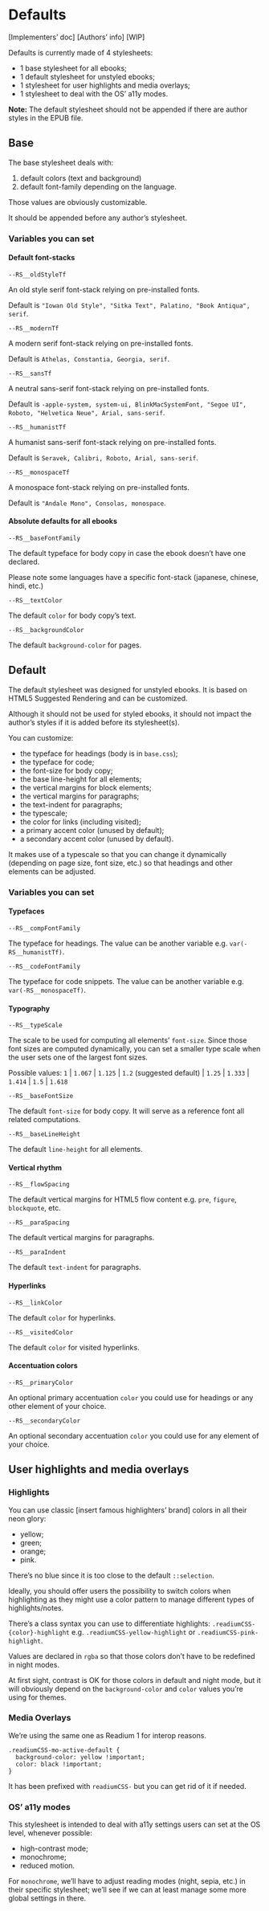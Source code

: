 # Defaults

[Implementers’ doc] [Authors’ info] [WIP]

Defaults is currently made of 4 stylesheets:

- 1 base stylesheet for all ebooks;
- 1 default stylesheet for unstyled ebooks;
- 1 stylesheet for user highlights and media overlays;
- 1 stylesheet to deal with the OS’ a11y modes.

**Note:** The default stylesheet should not be appended if there are author styles in the EPUB file.

## Base

The base stylesheet deals with: 

1. default colors (text and background)
2. default font-family depending on the language.

Those values are obviously customizable.

It should be appended before any author’s stylesheet.

### Variables you can set

#### Default font-stacks

```
--RS__oldStyleTf
```

An old style serif font-stack relying on pre-installed fonts.

Default is `"Iowan Old Style", "Sitka Text", Palatino, "Book Antiqua", serif`.

```
--RS__modernTf
```

A modern serif font-stack relying on pre-installed fonts.

Default is `Athelas, Constantia, Georgia, serif`.

```
--RS__sansTf
```

A neutral sans-serif font-stack relying on pre-installed fonts.

Default is `-apple-system, system-ui, BlinkMacSystemFont, "Segoe UI", Roboto, "Helvetica Neue", Arial, sans-serif`.

```
--RS__humanistTf 
```

A humanist sans-serif font-stack relying on pre-installed fonts.

Default is `Seravek, Calibri, Roboto, Arial, sans-serif`.

```
--RS__monospaceTf 
```

A monospace font-stack relying on pre-installed fonts.

Default is `"Andale Mono", Consolas, monospace`.

#### Absolute defaults for all ebooks

```
--RS__baseFontFamily
```

The default typeface for body copy in case the ebook doesn’t have one declared.

Please note some languages have a specific font-stack (japanese, chinese, hindi, etc.)

```
--RS__textColor
```

The default `color` for body copy’s text.

```
--RS__backgroundColor
```

The default `background-color` for pages.

## Default

The default stylesheet was designed for unstyled ebooks. It is based on HTML5 Suggested Rendering and can be customized. 

Although it should not be used for styled ebooks, it should not impact the author’s styles if it is added before its stylesheet(s).

You can customize: 

- the typeface for headings (body is in `base.css`);
- the typeface for code;
- the font-size for body copy;
- the base line-height for all elements;
- the vertical margins for block elements;
- the vertical margins for paragraphs;
- the text-indent for paragraphs;
- the typescale;
- the color for links (including visited);
- a primary accent color (unused by default);
- a secondary accent color (unused by default).

It makes use of a typescale so that you can change it dynamically (depending on page size, font size, etc.) so that headings and other elements can be adjusted.

### Variables you can set

#### Typefaces 

```
--RS__compFontFamily
```

The typeface for headings. The value can be another variable e.g. `var(-RS__humanistTf)`.

```
--RS__codeFontFamily
```

The typeface for code snippets. The value can be another variable e.g. `var(-RS__monospaceTf)`.

#### Typography

```
--RS__typeScale
```

The scale to be used for computing all elements’ `font-size`. Since those font sizes are computed dynamically, you can set a smaller type scale when the user sets one of the largest font sizes.

Possible values: `1` | `1.067` | `1.125` | `1.2` (suggested default) | `1.25` | `1.333` | `1.414` | `1.5` | `1.618`

```
--RS__baseFontSize
```

The default `font-size` for body copy. It will serve as a reference font all related computations.

```
--RS__baseLineHeight
```

The default `line-height` for all elements.

#### Vertical rhythm

```
--RS__flowSpacing
```

The default vertical margins for HTML5 flow content e.g. `pre`, `figure`, `blockquote`, etc.

```
--RS__paraSpacing
```

The default vertical margins for paragraphs.

```
--RS__paraIndent
```

The default `text-indent` for paragraphs.

#### Hyperlinks

``` 
--RS__linkColor
```

The default `color` for hyperlinks.

```
--RS__visitedColor
```

The default `color` for visited hyperlinks.

#### Accentuation colors

```
--RS__primaryColor
```

An optional primary accentuation `color` you could use for headings or any other element of your choice.

```
--RS__secondaryColor
```

An optional secondary accentuation `color` you could use for any element of your choice.

## User highlights and media overlays

### Highlights

You can use classic [insert famous highlighters’ brand] colors in all their neon glory:

- yellow;
- green;
- orange;
- pink.

There’s no blue since it is too close to the default `::selection`.

Ideally, you should offer users the possibility to switch colors when highlighting as they might use a color pattern to manage different types of highlights/notes.

There’s a class syntax you can use to differentiate highlights: `.readiumCSS-{color}-highlight` e.g. `.readiumCSS-yellow-highlight` or `.readiumCSS-pink-highlight`.

Values are declared in `rgba` so that those colors don’t have to be redefined in night modes.

At first sight, contrast is OK for those colors in default and night mode, but it will obviously depend on the `background-color` and `color` values you’re using for themes.

### Media Overlays

We’re using the same one as Readium 1 for interop reasons.

```
.readiumCSS-mo-active-default {
  background-color: yellow !important;
  color: black !important;
}
```

It has been prefixed with `readiumCSS-` but you can get rid of it if needed.

### OS’ a11y modes

This stylesheet is intended to deal with a11y settings users can set at the OS level, whenever possible: 

- high-contrast mode;
- monochrome;
- reduced motion.

For `monochrome`, we’ll have to adjust reading modes (night, sepia, etc.) in their specific stylesheet; we’ll see if we can at least manage some more global settings in there.